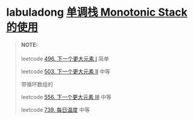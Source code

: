 # labuladong [单调栈 Monotonic Stack 的使用](https://mp.weixin.qq.com/s/_b_QzXkL4e0y5241betVSg)



> #### NOTE: 
>
> leetcode [496. 下一个更大元素 I](https://leetcode-cn.com/problems/next-greater-element-i/) 简单
>
> leetcode [503. 下一个更大元素 II](https://leetcode-cn.com/problems/next-greater-element-ii/) 中等
>
> 带循环数组的
>
> leetcode [556. 下一个更大元素 III](https://leetcode-cn.com/problems/next-greater-element-iii/) 中等
>
> leetcode [739. 每日温度](https://leetcode-cn.com/problems/daily-temperatures/) 中等

